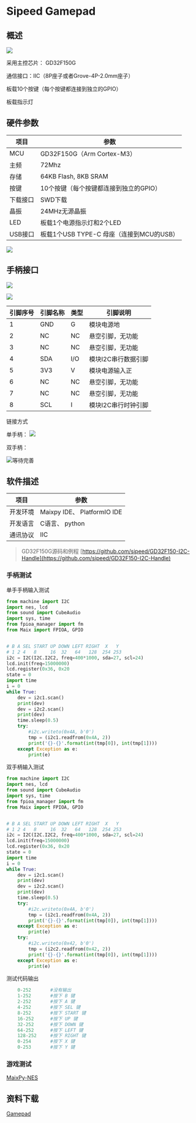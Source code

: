 # Sipeed Gamepad

## 概述

![](./../../assets/spmod/spmod_amigo_hendle/Gamepad141.jpg)

采用主控芯片： GD32F150G

通信接口：IIC（8P座子或者Grove-4P-2.0mm座子）

板载10个按键（每个按键都连接到独立的GPIO）

板载指示灯

## 硬件参数

| 项目 | 参数 |
| --- | --- |
| MCU | GD32F150G（Arm Cortex-M3）|
| 主频 | 72Mhz |
| 存储 | 64KB Flash, 8KB SRAM |
| 按键 | 10个按键（每个按键都连接到独立的GPIO） |
| 下载接口 | SWD下载 |
| 晶振 | 24MHz无源晶振 |
| LED | 板载1个电源指示灯和2个LED |
| USB接口 | 板载1个USB TYPE-C 母座（连接到MCU的USB） |

![](./../../assets/spmod/spmod_amigo_hendle/amigo_handle_5.png)

## 手柄接口

![](./../../assets/spmod/spmod_amigo_hendle/amigo_handle_3.jpg)

![](./../../assets/spmod/spmod_amigo_hendle/amigo_handle_4.jpg)

| 引脚序号 | 引脚名称 | 类型 | 引脚说明      |
| -------- | -------- | ---- | ------------- |
| 1  | GND | G  | 模块电源地 |
| 2  | NC | NC  | 悬空引脚，无功能 |
| 3  | NC | NC  | 悬空引脚，无功能 |
| 4  | SDA | I/O  | 模块I2C串行数据引脚 |
| 5  | 3V3 | V  | 模块电源输入正 |
| 6  | NC | NC  | 悬空引脚，无功能 |
| 7  | NC | NC  | 悬空引脚，无功能 |
| 8  | SCL | I  | 模块I2C串行时钟引脚 |

链接方式

单手柄：
![](./../../assets/spmod/spmod_amigo_hendle/Gamepad.143.jpg)

双手柄：

![等待完善]()
## 软件描述
| 项目| 参数 |
| --- | --- |
| 开发环境 | Maixpy IDE、 PlatformIO IDE |
| 开发语言 | C语言、 python |
| 通讯协议 | IIC |

> GD32F150G源码和例程 [https://github.com/sipeed/GD32F150-I2C-Handle](https://github.com/sipeed/GD32F150-I2C-Handle)

### 手柄测试

单手手柄输入测试
```python 
from machine import I2C
import nes, lcd
from sound import CubeAudio
import sys, time
from fpioa_manager import fm
from Maix import FPIOA, GPIO


# B A SEL START UP DOWN LEFT RIGHT  X   Y
# 1 2 4   8     16  32   64   128  254 253
i2c = I2C(I2C.I2C2, freq=400*1000, sda=27, scl=24)
lcd.init(freq=15000000)
lcd.register(0x36, 0x20
state = 0
import time
i = 0
while True:
    dev = i2c1.scan()
    print(dev)
    dev = i2c2.scan()
    print(dev)
    time.sleep(0.5)
    try:
        #i2c.writeto(0x4A, b'0')
        tmp = (i2c1.readfrom(0x4A, 2))
        print('{}-{}'.format(int(tmp[0]), int(tmp[1])))
    except Exception as e:
        print(e)
```

双手柄输入测试
```python
from machine import I2C
import nes, lcd
from sound import CubeAudio
import sys, time
from fpioa_manager import fm
from Maix import FPIOA, GPIO


# B A SEL START UP DOWN LEFT RIGHT  X   Y
# 1 2 4   8     16  32   64   128  254 253
i2c = I2C(I2C.I2C2, freq=400*1000, sda=27, scl=24)
lcd.init(freq=15000000)
lcd.register(0x36, 0x20
state = 0
import time
i = 0
while True:
    dev = i2c1.scan()
    print(dev)
    dev = i2c2.scan()
    print(dev)
    time.sleep(0.5)
    try:
        #i2c.writeto(0x4A, b'0')
        tmp = (i2c1.readfrom(0x4A, 2))
        print('{}-{}'.format(int(tmp[0]), int(tmp[1])))
    except Exception as e:
        print(e)
    try:
        #i2c.writeto(0x42, b'0')
        tmp = (i2c2.readfrom(0x42, 2))
        print('{}-{}'.format(int(tmp[0]), int(tmp[1])))
    except Exception as e:
        print(e)
```

测试代码输出

```python
    0-252       #没有输出
    1-252       #按下 B 键
    2-252       #按下 A 键
    4-252       #按下 SEL 键  
    8-252       #按下 START 键   
    16-252      #按下 UP 键 
    32-252      #按下 DOWN 键  
    64-252      #按下 LEFT 键
    128-252     #按下 RIGHT 键
    0-254       #按下 X 键
    0-253       #按下 Y 键
```

### 游戏测试

[MaixPy-NES](/soft/maixpy/zh/api_reference/media/nes.md)


## 资料下载

[Gamepad](https://dl.sipeed.com/shareURL/MAIX/HDK/Sipeed-Gamepad)
